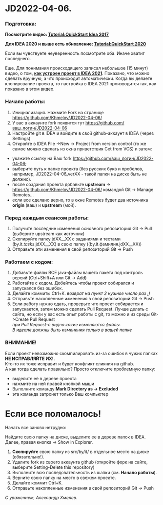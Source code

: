 # JD2022-04-06.

### Подготовка:

<p><b>Посмотрите видео: <a href="https://youtu.be/mIs-X63CH78" target="_blank">Tutorial:QuickStart Idea 2017</a></b>
<p><b>Для IDEA 2020 и выше есть обновление: <a href="https://youtu.be/0Q8oADdp90Q" target="_blank">Tutorial:QuickStart 2020</a></b>
<p>Если вы чувствуете неуверенность посмотрите оба. Иначе хватит последнего.

Еще. Для понимания происходящего записал небольшое (15 минут) видео, о том,
<a href="http://youtu.be/zcaEGpGGYwg?hd=1" target="_blank">**как устроен проект в IDEA 2021**</a>.
Показано, что можно сделать вручную, а что происходит автоматически. Когда вы делаете клонирование проекта, то настройка в IDEA 2021 производится так, как показано в этом видео.

### Начало работы:
1. Инициализация. Нажмите Fork на странице https://github.com/Khmelov/JD2022-04-06/
2. У вас в аккаунте fork появится тут  https://github.com/ваш_логин/JD2022-04-06
3. Настройте git в IDEA и войдите в свой github-аккаунт в IDEA (через Settings)
4. Откройте в IDEA File ->New -> Project from version control (то же самое можно сделать из окна приветствия Get from VCS) и затем:

 * укажите ссылку на Ваш fork https://github.com/ваш_логин/JD2022-04-06;
 * выберите путь к папке проекта (без русских букв и пробелов, например, JD2022-04-06_verXX - такой папки на диске быть не должно).
 * после создания проекта добавьте **upstream** -> https://github.com/Khmelov/JD2022-04-06/ командой Git -> Manage Remotes...
 * если все сделано верно, то в окне Remotes будет два источника **origin** (ваш) и **upstream** (мой).

### Перед **каждым** сеансом работы:

1. Получите последние изменения основного репозитория Git -> Pull (выберите upstream как источник)
2. Скопируйте папку jdXX__XX с заданиями и тестами (by.it._tasks_.jdXX__XX) в свою папку ((by.it.фамилия.jdXX__XX))
3. Отправьте эти изменения в свой репозиторий Git -> Push

### Работаем с кодом:

1. Добавьте файлы ВСЕ java-файлы вашего пакета под контроль версий (Ctrl+Shift+A или Git -> Add)
2. Работайте с кодом. Добейтесь чтобы проект собирался и запускался без ошибок.
3. Делайте коммиты Ctrl+K. _возврат на пункт 2 нужное число раз ;)_
4. Отправьте накопленные изменения в свой репозиторий Git -> Push
5. Если работу нужно сдать, проверьте что проект собирается и запускается, затем можно сделать Pull Request. 
Лучше делать с сайта, но если у вас есть опыт работы с git, то можно и из среды Git->Create Pull Request
<br>_при Pull Request-е видно какие изменяются файлы. 
<br>В идеале должны быть изменения только в вашей папке_

### ВНИМАНИЕ!

Если проект невозможно скомпилировать из-за ошибок в чужих папках **НЕ ИСПРАВЛЯЙТЕ ИХ!**.
<br>Кто-то их тоже исправит и будет конфликт слияния на github.
<br>А как тогда сделать правильно? Просто отключите проблемную папку:
* выделите её в дереве проекта
* нажмите на ней правой кнопкой мыши
* Выполните команду **Mark Directory as -> Excluded**
* эта команда затронет только Ваш компьютер


Если все поломалось!
====================

Начать все заново нетрудно:

Найдите свою папку на диске, выделите ее в дереве папок в IDEA. Далее, правая кнопка -> Show in Explorer.
1. **Скопируйте** свою папку из src/by/it/ в отдельное место на диске (обязательно!).
2. Удалите fork из своего аккаунта github (откройте форк на сайте, выберите Setting-Delete this repository)
3. Выполните всю последовательность из шапки (см. <b>Начало работы</b>).
4. Верните свою папку на место в свежем проекте.
5. Делайте коммит Ctrl+K.
6. Отправьте накопленные изменения в свой репозиторий Git -> Push

_С уважением, Александр Хмелев._